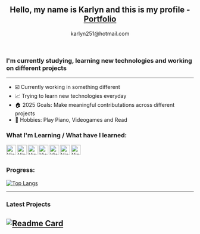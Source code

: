 <p align="center">
<h2 align="center">Hello, my name is Karlyn and this is my profile - <a href="https://karlyn-portfolio.netlify.app/" target="_blank" rel="noopener noreferrer">Portfolio</a></h2>
</p>

<p align="center"> karlyn251@hotmail.com</p>
<br />

### I'm currently studying, learning new technologies and working on different projects
---

- ☑️ Currently working in something different
- 📈 Trying to learn new technologies everyday
- 🏠 2025 Goals: Make meaningful contributations across different projects
- 🎸 Hobbies: Play Piano, Videogames and Read


### What I'm Learning / What have I learned:

<img align="left" alt="Visual Studio Code" width="26px" src="https://cdn.iconscout.com/icon/free/png-512/java-43-569305.png" />
<img align="left" alt="Visual Studio Code" width="26px" src="https://cdn3.iconfinder.com/data/icons/logos-and-brands-adobe/512/267_Python-512.png" />
<img align="left" alt="Visual Studio Code" width="26px" src="https://iconape.com/wp-content/files/sh/51404/svg/c--4.svg" />
<img align="left" alt="Visual Studio Code" width="26px" src="https://upload.wikimedia.org/wikipedia/commons/thumb/e/ee/.NET_Core_Logo.svg/1200px-.NET_Core_Logo.svg.png" />
<img align="left" alt="Visual Studio Code" width="26px" src="https://cdn.iconscout.com/icon/free/png-256/javascript-2038874-1720087.png" />
<img align="left" alt="Visual Studio Code" width="26px" src="https://cdn.iconscout.com/icon/free/png-512/jquery-10-1175155.png" />
<img align="left" alt="Visual Studio Code" width="26px" src="https://pics.freeicons.io/uploads/icons/png/2132470731553750209-512.png" />

<br />
<br />

### Progress:
[![Top Langs](https://github-readme-stats.vercel.app/api/top-langs/?username=KarlynG&layout=compact&theme=radical)](https://github.com/KarlynG/github-readme-stats)

---

### Latest Projects
[![Readme Card](https://github-readme-stats.vercel.app/api/pin/?username=KarlynG&repo=CoinTracker&theme=radical )](https://github.com/KarlynG/CoinTracker)
---
